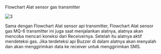 Flowchart  Alat sensor gas transmitter

![3](https://user-images.githubusercontent.com/78655390/107148893-417b4b00-6988-11eb-9a3e-46d92d461275.png)

Sama dengan Flowchart Alat sensor api transmitter, Flowchart  Alat sensor gas MQ-6 transmitter ini juga saat menjalankan alatnya, alatnya akan mencoba mencari koneksi dari Receivernya.
Setelah itu alatnya aktif mendeteksi gas. Jika terdeteksi api Buzzer di dalam alatnya akan menyalah dan akan menggirimkan data ke receiver untuk menggirimkan SMS.
